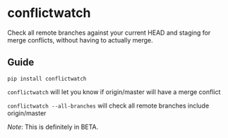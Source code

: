 # conflictwatch

Check all remote branches against your current HEAD and staging for merge conflicts, without having to actually merge.

## Guide

`pip install conflictwatch`

`conflictwatch` will let you know if origin/master will have a merge conflict

`conflictwatch --all-branches` will check all remote branches include origin/master


*Note*: This is definitely in BETA. 